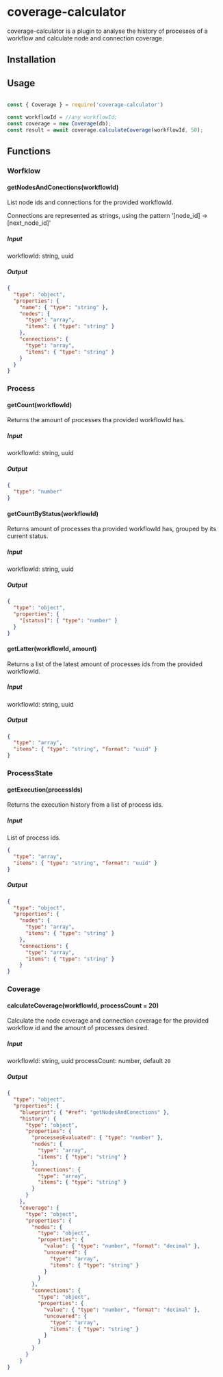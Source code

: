# coverage-calculator

coverage-calculator is a plugin to analyse the history of processes of a workflow and calculate node and connection coverage.

## Installation

## Usage

```js

const { Coverage } = require('coverage-calculator')

const workflowId = //any workflowId;
const coverage = new Coverage(db);
const result = await coverage.calculateCoverage(workflowId, 50);

```

## Functions

### Worfklow

#### getNodesAndConections(workflowId)

List node ids and connections for the provided workflowId.

Connections are represented as strings, using the pattern '[node_id] -> [next_node_id]'

##### Input

workflowId: string, uuid

##### Output

```json
{
  "type": "object",
  "properties": {
    "name": { "type": "string" },
    "nodes": {
      "type": "array",
      "items": { "type": "string" }
    },
    "connections": {
      "type": "array",
      "items": { "type": "string" }
    }
  }
}
```

### Process

#### getCount(workflowId)

Returns the amount of processes tha provided workflowId has.

##### Input

workflowId: string, uuid

##### Output

```json
{
  "type": "number"
}
```

#### getCountByStatus(workflowId)

Returns amount of processes tha provided workflowId has, grouped by its current status.

##### Input

workflowId: string, uuid

##### Output

```json
{
  "type": "object",
  "properties": {
    "[status]": { "type": "number" }
  }
}
```

#### getLatter(workflowId, amount)

Returns a list of the latest amount of processes ids from the provided workflowId.

##### Input

workflowId: string, uuid

##### Output

```json
{
  "type": "array",
  "items": { "type": "string", "format": "uuid" }
}
```

### ProcessState

#### getExecution(processIds)

Returns the execution history from a list of process ids.

##### Input

List of process ids.

```json
{
  "type": "array",
  "items": { "type": "string", "format": "uuid" }
}
```

##### Output

```json
{
  "type": "object",
  "properties": {
    "nodes": {
      "type": "array",
      "items": { "type": "string" }
    },
    "connections": {
      "type": "array",
      "items": { "type": "string" }
    }
}
```

### Coverage

#### calculateCoverage(workflowId, processCount = 20)

Calculate the node coverage and connection coverage for the provided workflow id and the amount of processes desired.

##### Input

workflowId: string, uuid
processCount: number, default `20`

##### Output

```json
{
  "type": "object",
  "properties": {
    "blueprint": { "#ref": "getNodesAndConections" },
    "history": {
      "type": "object",
      "properties": {
        "processesEvaluated": { "type": "number" },
        "nodes": {
          "type": "array",
          "items": { "type": "string" }
        },
        "connections": {
          "type": "array",
          "items": { "type": "string" }
        }
      }
    },
    "coverage": {
      "type": "object",
      "properties": {
        "nodes": {
          "type": "object",
          "properties": {
            "value": { "type": "number", "format": "decimal" },
            "uncovered": {
              "type": "array",
              "items": { "type": "string" }
            }
          }
        },
        "connections": {
          "type": "object",
          "properties": {
            "value": { "type": "number", "format": "decimal" },
            "uncovered": {
              "type": "array",
              "items": { "type": "string" }
            }
          }
        }
      }
    }
}
```
